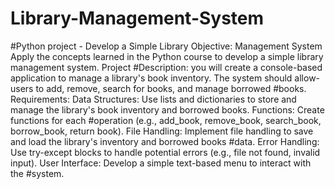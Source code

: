 # Library-Management-System
#Python project - Develop a Simple Library Objective: Management System Apply the concepts learned in the Python course to develop a simple library management system. Project #Description: you will create a console-based application to manage a library's book inventory. The system should allow-users to add, remove, search for books, and manage borrowed #books. Requirements: Data Structures: Use lists and dictionaries to store and manage the library's book inventory and borrowed books. Functions: Create functions for each #operation (e.g., add_book, remove_book, search_book, borrow_book, return book). File Handling: Implement file handling to save and load the library's inventory and borrowed books #data. Error Handling: Use try-except blocks to handle potential errors (e.g., file not found, invalid input). User Interface: Develop a simple text-based menu to interact with the #system.

